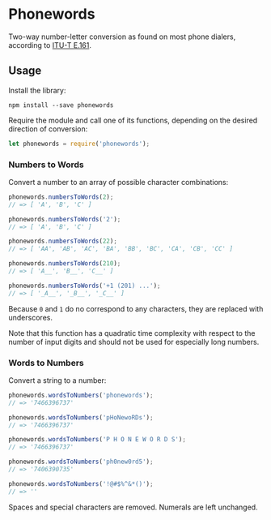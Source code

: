 # Phonewords

Two-way number-letter conversion as found on most phone dialers, according to [ITU-T E.161](https://en.wikipedia.org/wiki/E.161).

## Usage

Install the library:

```
npm install --save phonewords
```

Require the module and call one of its functions, depending on the desired direction of conversion:

```javascript
let phonewords = require('phonewords');
```

### Numbers to Words

Convert a number to an array of possible character combinations:

```javascript
phonewords.numbersToWords(2);
// => [ 'A', 'B', 'C' ]

phonewords.numbersToWords('2');
// => [ 'A', 'B', 'C' ]

phonewords.numbersToWords(22);
// => [ 'AA', 'AB', 'AC', 'BA', 'BB', 'BC', 'CA', 'CB', 'CC' ]

phonewords.numbersToWords(210);
// => [ 'A__', 'B__', 'C__' ]

phonewords.numbersToWords('+1 (201) ...');
// => [ '_A__', '_B__', '_C__' ]
```

Because `0` and `1` do no correspond to any characters, they are replaced with underscores.

Note that this function has a quadratic time complexity with respect to the number of input digits and should not be used for especially long numbers.


### Words to Numbers

Convert a string to a number:

```javascript
phonewords.wordsToNumbers('phonewords');
// => '7466396737'

phonewords.wordsToNumbers('pHoNewoRDs');
// => '7466396737'

phonewords.wordsToNumbers('P H O N E W O R D S');
// => '7466396737'

phonewords.wordsToNumbers('ph0new0rd5');
// => '7406390735'

phonewords.wordsToNumbers('!@#$%^&*()');
// => ''
```

Spaces and special characters are removed.  Numerals are left unchanged.
